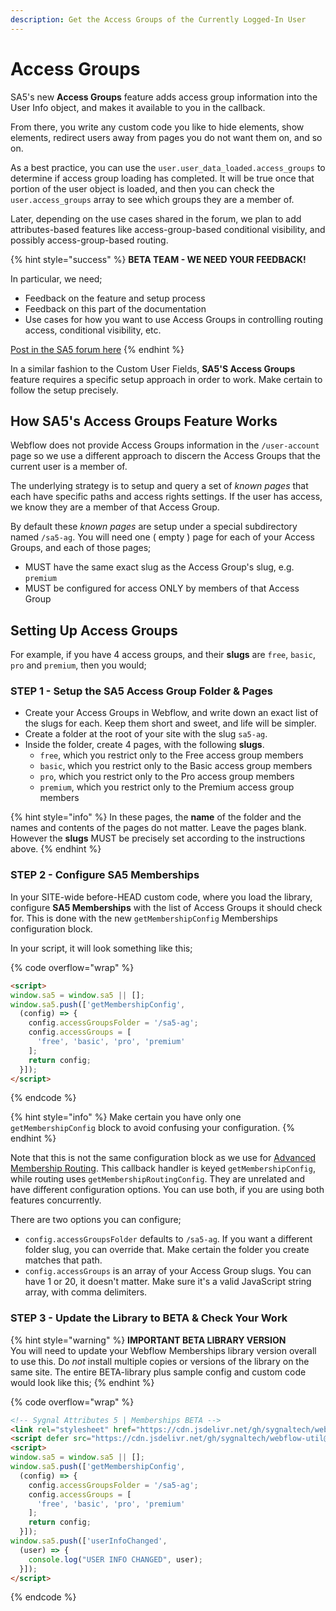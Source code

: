 ```yaml
---
description: Get the Access Groups of the Currently Logged-In User
---
```


# Access Groups

SA5's new **Access Groups** feature adds access group information into the User Info object, and makes it available to you in the callback.&#x20;

From there, you write any custom code you like to hide elements, show elements, redirect users away from pages you do not want them on, and so on.&#x20;

As a best practice, you can use the `user.user_data_loaded.access_groups` to determine if access group loading has completed. It will be true once that portion of the user object is loaded, and then you can check the `user.access_groups` array to see which groups they are a member of.

Later, depending on the use cases shared in the forum, we plan to add attributes-based features like access-group-based conditional visibility, and possibly access-group-based routing. &#x20;

{% hint style="success" %}
**BETA TEAM - WE NEED YOUR FEEDBACK!**

In particular, we need;

* Feedback on the feature and setup process
* Feedback on this part of the documentation
* Use cases for how you want to use Access Groups in controlling routing access, conditional visibility, etc. &#x20;

[Post in the SA5 forum here](https://sygnal-attr.discourse.group/)
{% endhint %}

In a similar fashion to the Custom User Fields, **SA5'S Access Groups** feature requires a specific setup approach in order to work. Make certain to follow the setup precisely.&#x20;

## How SA5's Access Groups Feature Works

Webflow does not provide Access Groups information in the `/user-account` page so we use a different approach to discern the Access Groups that the current user is a member of.

The underlying strategy is to setup and query a set of _known pages_ that each have specific paths and access rights settings. If the user has access, we know they are a member of that Access Group.

By default these _known pages_ are setup under a special subdirectory named `/sa5-ag`. You will need one ( empty ) page for each of your Access Groups, and each of those pages;&#x20;

* MUST have the same exact slug as the Access Group's slug, e.g. `premium`
* MUST be configured for access ONLY by members of that Access Group

## Setting Up Access Groups

For example, if you have 4 access groups, and their **slugs** are `free`, `basic`, `pro` and `premium`, then you would;

### STEP 1 - Setup the SA5 Access Group Folder & Pages

* Create your Access Groups in Webflow, and write down an exact list of the slugs for each. Keep them short and sweet, and life will be simpler. &#x20;
* Create a folder at the root of your site with the slug `sa5-ag`.&#x20;
* Inside the folder, create 4 pages, with the following **slugs**.
  * `free`, which you restrict only to the Free access group members
  * `basic`, which you restrict only to the Basic access group members
  * `pro`, which you restrict only to the Pro access group members
  * `premium`, which you restrict only to the Premium access group members

{% hint style="info" %}
In these pages, the **name** of the folder and the names and contents of the pages do not matter. Leave the pages blank. However the **slugs** MUST be precisely set according to the instructions above.&#x20;
{% endhint %}

### STEP 2 - Configure SA5 Memberships

In your SITE-wide before-HEAD custom code, where you load the library, configure **SA5 Memberships** with the list of Access Groups it should check for. This is done with the new `getMembershipConfig` Memberships configuration block.

In your script, it will look something like this;

{% code overflow="wrap" %}
```html
<script>
window.sa5 = window.sa5 || [];
window.sa5.push(['getMembershipConfig', 
  (config) => {
    config.accessGroupsFolder = '/sa5-ag';
    config.accessGroups = [
      'free', 'basic', 'pro', 'premium'
    ];
    return config;
  }]); 
</script>
```
{% endcode %}

{% hint style="info" %}
Make certain you have only one `getMembershipConfig` block to avoid confusing your configuration.&#x20;
{% endhint %}

Note that this is not the same configuration block as we use for [Advanced Membership Routing](../../advanced-log-in-and-sign-up-flow.md). This callback handler is keyed `getMembershipConfig`, while routing uses `getMembershipRoutingConfig`. They are unrelated and have different configuration options. You can use both, if you are using both features concurrently.&#x20;

There are two options you can configure;

* `config.accessGroupsFolder` defaults to `/sa5-ag`. If you want a different folder slug, you can override that. Make certain the folder you create matches that path.&#x20;
* `config.accessGroups` is an array of your Access Group slugs. You can have 1 or 20, it doesn't matter. Make sure it's a valid JavaScript string array, with comma delimiters. &#x20;

### STEP 3 - Update the Library to BETA & Check Your Work

{% hint style="warning" %}
**IMPORTANT BETA LIBRARY VERSION** \
You will need to update your Webflow Memberships library version overall to use this. Do _not_ install multiple copies or versions of the library on the same site. The entire BETA-library plus sample config and custom code would look like this;&#x20;
{% endhint %}

{% code overflow="wrap" %}
```html
<!-- Sygnal Attributes 5 | Memberships BETA -->
<link rel="stylesheet" href="https://cdn.jsdelivr.net/gh/sygnaltech/webflow-util@5.3.4/dist/css/webflow-membership.css"> 
<script defer src="https://cdn.jsdelivr.net/gh/sygnaltech/webflow-util@5.3.4/dist/nocode/webflow-membership.js"></script>
<script>
window.sa5 = window.sa5 || [];
window.sa5.push(['getMembershipConfig', 
  (config) => {
    config.accessGroupsFolder = '/sa5-ag';
    config.accessGroups = [
      'free', 'basic', 'pro', 'premium'
    ];
    return config;
  }]); 
window.sa5.push(['userInfoChanged', 
  (user) => {
    console.log("USER INFO CHANGED", user); 
  }]);   
</script>
```
{% endcode %}











